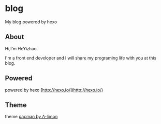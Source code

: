 blog
====

My blog powered by hexo 

## About

Hi,I'm HeYizhao. 

I'm a front end developer and I will share my programing life with you at this blog.

## Powered

powered by hexo [http://hexo.io/](http://hexo.io/)

## Theme

theme [pacman by A-limon](https://github.com/A-limon/pacman)
